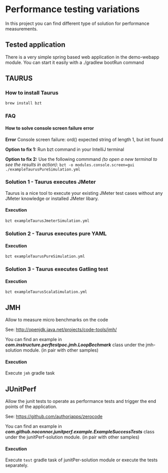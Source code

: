 # Performance testing variations

In this project you can find different type of solution for performance measurements.

## Tested application

There is a very simple spring based web application in the demo-webapp module. 
You can start it easily with a ./gradlew bootRun command

## TAURUS

### How to install Taurus

```brew install bzt```

### FAQ
#### How to solve console screen failure error

__Error__ Console screen failure: ord() expected string of length 1, but int found

__Option to fix 1:__
Run bzt command in your IntelliJ terminal

__Option to fix 2:__
Use the following commmand _(to open a new terminal to see the results in action)_:
```bzt -o modules.console.screen=gui ./exampleTaurusPureSimulation.yml```

### Solution 1 - Taurus executes JMeter

Taurus is a nice tool to execute your existing JMeter test cases without any JMeter knowledge or installed JMeter libary.

#### Execution
```bzt exampleTaurusJmeterSimulation.yml```

### Solution 2 - Taurus executes pure YAML

#### Execution
```bzt exampleTaurusPureSimulation.yml```

### Solution 3 - Taurus executes Gatling test

#### Execution
```bzt exampleTaurusScalaSimulation.yml```

## JMH

Allow to measure micro benchmarks on the code

See: http://openjdk.java.net/projects/code-tools/jmh/

You can find an example in  ___com.instructure.perftestpoc.jmh.LoopBechmark___ class under the jmh-solution module. (in pair with other samples)

#### Execution
Execute ```jmh``` gradle task

## JUnitPerf

Allow the junit tests to operate as performance tests and trigger the end points of the application.

See: https://github.com/authorjapps/zerocode

You can find an example in ___com.github.noconnor.junitperf.example.ExampleSuccessTests___ class under the junitPerf-solution module. (in pair with other samples)

#### Execution
Execute ```test``` gradle task of junitPer-solution module or execute the tests separately. 